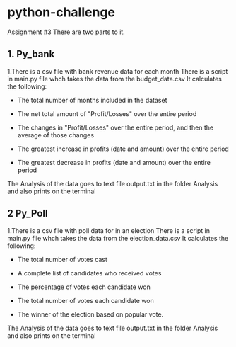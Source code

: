 # python-challenge
Assignment #3
There are two parts to it. 

## 1. Py_bank
1.There is a csv file with bank revenue data for each month
  There is a script in main.py file whch takes the data from the budget_data.csv
  It calculates the following:
  
* The total number of months included in the dataset

* The net total amount of "Profit/Losses" over the entire period

* The changes in "Profit/Losses" over the entire period, and then the average of those changes

* The greatest increase in profits (date and amount) over the entire period

* The greatest decrease in profits (date and amount) over the entire period

The Analysis of the data goes to text file output.txt in the folder Analysis and also prints on the terminal

## 2 Py_Poll
1.There is a csv file with poll data for in an election
  There is a script in main.py file whch takes the data from the election_data.csv
   It calculates the following:

* The total number of votes cast

* A complete list of candidates who received votes

* The percentage of votes each candidate won

* The total number of votes each candidate won

* The winner of the election based on popular vote.

The Analysis of the data goes to text file output.txt in the folder Analysis and also prints on the terminal